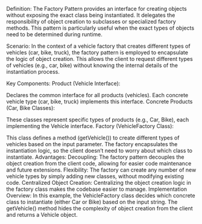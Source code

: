 Definition:
The Factory Pattern provides an interface for creating objects without exposing the exact class being instantiated. It delegates the responsibility of object creation to subclasses or specialized factory methods. This pattern is particularly useful when the exact types of objects need to be determined during runtime.

Scenario:
In the context of a vehicle factory that creates different types of vehicles (car, bike, truck), the factory pattern is employed to encapsulate the logic of object creation. This allows the client to request different types of vehicles (e.g., car, bike) without knowing the internal details of the instantiation process.

Key Components:
Product (Vehicle Interface):

Declares the common interface for all products (vehicles). Each concrete vehicle type (car, bike, truck) implements this interface.
Concrete Products (Car, Bike Classes):

These classes represent specific types of products (e.g., Car, Bike), each implementing the Vehicle interface.
Factory (VehicleFactory Class):

This class defines a method (getVehicle()) to create different types of vehicles based on the input parameter. The factory encapsulates the instantiation logic, so the client doesn’t need to worry about which class to instantiate.
Advantages:
Decoupling: The factory pattern decouples the object creation from the client code, allowing for easier code maintenance and future extensions.
Flexibility: The factory can create any number of new vehicle types by simply adding new classes, without modifying existing code.
Centralized Object Creation: Centralizing the object creation logic in the factory class makes the codebase easier to manage.
Implementation Overview:
In this example, the VehicleFactory class decides which concrete class to instantiate (either Car or Bike) based on the input string. The getVehicle() method hides the complexity of object creation from the client and returns a Vehicle object.